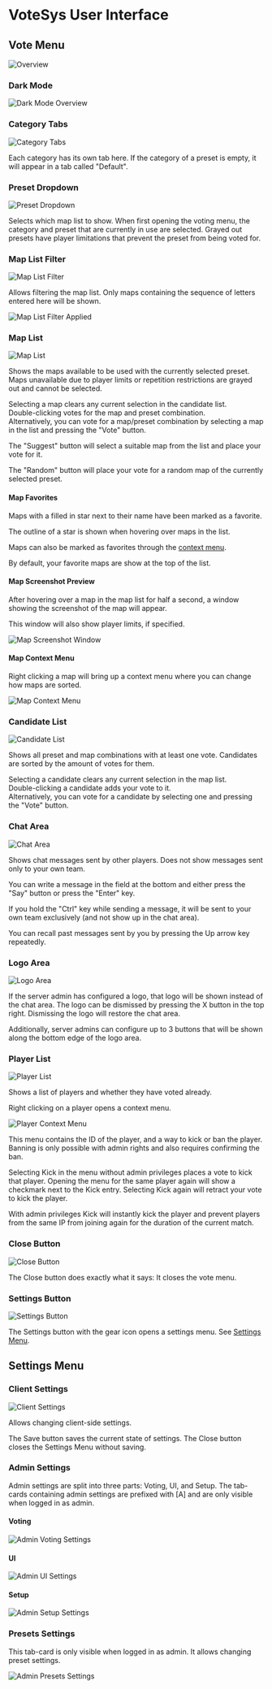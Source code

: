 # VoteSys User Interface

## Vote Menu

![Overview](Overview.png)

### Dark Mode

![Dark Mode Overview](OverviewDark.png)

### Category Tabs

![Category Tabs](CategoryHighlight.png)

Each category has its own tab here. If the category of a preset is empty, it will appear in a tab called "Default".

### Preset Dropdown

![Preset Dropdown](PresetHighlight.png)

Selects which map list to show. When first opening the voting menu, the category and preset that are currently in use are selected. Grayed out presets have player limitations that prevent the preset from being voted for.

### Map List Filter

![Map List Filter](MapFilterHighlight.png)

Allows filtering the map list. Only maps containing the sequence of letters entered here will be shown.

![Map List Filter Applied](MapFilterApplied.png)

### Map List

![Map List](MapListHighlight.png)

Shows the maps available to be used with the currently selected preset.  
Maps unavailable due to player limits or repetition restrictions are grayed out and cannot be selected.

Selecting a map clears any current selection in the candidate list.  
Double-clicking votes for the map and preset combination.  
Alternatively, you can vote for a map/preset combination by selecting a map in the list and pressing the "Vote" button.

The "Suggest" button will select a suitable map from the list and place your vote for it.

The "Random" button will place your vote for a random map of the currently selected preset.

#### Map Favorites

Maps with a filled in star next to their name have been marked as a favorite.

The outline of a star is shown when hovering over maps in the list.

Maps can also be marked as favorites through the [context menu](#map-context-menu).

By default, your favorite maps are show at the top of the list.

#### Map Screenshot Preview

After hovering over a map in the map list for half a second, a window showing the screenshot of the map will appear.

This window will also show player limits, if specified.

![Map Screenshot Window](MapPreview.png)

#### Map Context Menu

Right clicking a map will bring up a context menu where you can change how maps are sorted.

![Map Context Menu](MapContextMenu.png)

### Candidate List

![Candidate List](CandidateListHighlight.png)

Shows all preset and map combinations with at least one vote. Candidates are sorted by the amount of votes for them.

Selecting a candidate clears any current selection in the map list.  
Double-clicking a candidate adds your vote to it.  
Alternatively, you can vote for a candidate by selecting one and pressing the "Vote" button.

### Chat Area

![Chat Area](ChatHighlight.png)

Shows chat messages sent by other players. Does not show messages sent only to your own team.

You can write a message in the field at the bottom and either press the "Say" button or press the "Enter" key.

If you hold the "Ctrl" key while sending a message, it will be sent to your own team exclusively (and not show up in the chat area).

You can recall past messages sent by you by pressing the Up arrow key repeatedly.

### Logo Area

![Logo Area](LogoHighlight.png)

If the server admin has configured a logo, that logo will be shown instead of the chat area. The logo can be dismissed by pressing the X button in the top right. Dismissing the logo will restore the chat area.

Additionally, server admins can configure up to 3 buttons that will be shown along the bottom edge of the logo area.

### Player List

![Player List](PlayerListHighlight.png)

Shows a list of players and whether they have voted already.

Right clicking on a player opens a context menu.

![Player Context Menu](PlayerListContextHighlight.png)

This menu contains the ID of the player, and a way to kick or ban the player. Banning is only possible with admin rights and also requires confirming the ban.

Selecting Kick in the menu without admin privileges places a vote to kick that player. Opening the menu for the same player again will show a checkmark next to the Kick entry. Selecting Kick again will retract your vote to kick the player.

With admin privileges Kick will instantly kick the player and prevent players from the same IP from joining again for the duration of the current match.

### Close Button

![Close Button](CloseButton.png)

The Close button does exactly what it says: It closes the vote menu.

### Settings Button

![Settings Button](SettingsButton.png)

The Settings button with the gear icon opens a settings menu. See [Settings Menu](#settings-menu).

## Settings Menu

### Client Settings

![Client Settings](ClientSettings.png)

Allows changing client-side settings.

The Save button saves the current state of settings. The Close button closes the Settings Menu without saving.

### Admin Settings

Admin settings are split into three parts: Voting, UI, and Setup. The tab-cards containing admin settings are prefixed with \[A\] and are only visible when logged in as admin.

#### Voting

![Admin Voting Settings](AdminVotingSettings.png)

#### UI

![Admin UI Settings](AdminUISettings.png)

#### Setup

![Admin Setup Settings](AdminSetupSettings.png)

### Presets Settings

This tab-card is only visible when logged in as admin. It allows changing preset settings.

![Admin Presets Settings](AdminPresetsSettings.png)
